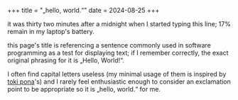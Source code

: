 +++
title = "„hello, world.“"
date = 2024-08-25
+++

it was thirty two minutes after a midnight when I started typing this line;
17% remain in my laptop's battery.

this page's title is referencing a sentence commonly used in software
programming as a test for displaying text; if I remember correctly, the
exact original phrasing for it is „Hello, World!“.

I often find capital letters useless (my minimal usage of them is inspired by
[toki pona](https://tokipona.org)'s) and I rarely feel enthusiastic enough to
consider an exclamation point to be appropriate so it is „hello, world.“ for
me.
